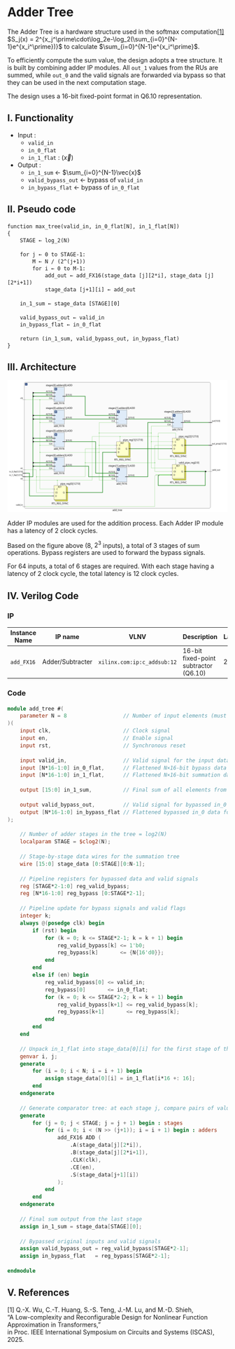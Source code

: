 # Adder Tree

The Adder Tree is a hardware structure used in the softmax computation[[1]](#v-references)
$S_j(x) = 2^{x_j^\prime\cdot\log_2e-\log_2(\sum_{i=0}^{N-1}e^{x_i^\prime})}$
to calculate
$\sum_{i=0}^{N-1}e^{x_i^\prime}$.

To efficiently compute the sum value, the design adopts a tree structure.
It is built by combining adder IP modules.
All `out_1` values from the RUs are summed, while `out_0` and the valid signals are forwarded via bypass so that they can be used in the next computation stage.

The design uses a 16-bit fixed-point format in Q6.10 representation.

## I. Functionality

- Input :
    - `valid_in`
    - `in_0_flat`
    - `in_1_flat` : ($\vec{x}$)
- Output :
    - `in_1_sum` ← $\sum_{i=0}^{N-1}\vec{x}$
    - `valid_bypass_out` ← bypass of `valid_in`
    - `in_bypass_flat` ← bypass of `in_0_flat`

## II. Pseudo code

```
function max_tree(valid_in, in_0_flat[N], in_1_flat[N])
{
    STAGE ← log_2(N)

    for j ← 0 to STAGE-1:
        M ← N / (2^(j+1))
        for i ← 0 to M-1:
            add_out ← add_FX16(stage_data [j][2*i], stage_data [j][2*i+1])
            stage_data [j+1][i] ← add_out

    in_1_sum ← stage_data [STAGE][0]

    valid_bypass_out ← valid_in
    in_bypass_flat ← in_0_flat

    return (in_1_sum, valid_bypass_out, in_bypass_flat)
}
```

## III. Architecture

![adder_tree_arch](/Final_Project_Implementation/Explanation/Pictures/add_T_1.png)

Adder IP modules are used for the addition process.
Each Adder IP module has a latency of 2 clock cycles.

Based on the figure above ($8$, $2^3$ inputs), a total of 3 stages of sum operations.
Bypass registers are used to forward the bypass signals.

For 64 inputs, a total of 6 stages are required. With each stage having a latency of 2 clock cycle, the total latency is 12 clock cycles.

## IV. Verilog Code
### IP
| Instance Name | IP name | VLNV | Description | Latency |
|---------------|---------|------|-------------|---------|
| `add_FX16` | Adder/Subtracter | `xilinx.com:ip:c_addsub:12` | 16-bit fixed-point subtractor (Q6.10) | 2 |

### Code
```verilog
module add_tree #(
    parameter N = 8                  // Number of input elements (must be a power of 2)
)(
    input clk,                       // Clock signal
    input en,                        // Enable signal
    input rst,                       // Synchronous reset

    input valid_in,                  // Valid signal for the input data
    input [N*16-1:0] in_0_flat,      // Flattened N×16-bit bypass data (Q6.10 format)
    input [N*16-1:0] in_1_flat,      // Flattened N×16-bit summation data (Q6.10 format)

    output [15:0] in_1_sum,          // Final sum of all elements from in_1_flat

    output valid_bypass_out,         // Valid signal for bypassed in_0 data
    output [N*16-1:0] in_bypass_flat // Flattened bypassed in_0 data for the next stage
);

    // Number of adder stages in the tree = log2(N)
    localparam STAGE = $clog2(N);

    // Stage-by-stage data wires for the summation tree
    wire [15:0] stage_data [0:STAGE][0:N-1];

    // Pipeline registers for bypassed data and valid signals
    reg [STAGE*2-1:0] reg_valid_bypass;
    reg [N*16-1:0] reg_bypass [0:STAGE*2-1];

    // Pipeline update for bypass signals and valid flags
    integer k;
    always @(posedge clk) begin
        if (rst) begin
            for (k = 0; k <= STAGE*2-1; k = k + 1) begin
                reg_valid_bypass[k] <= 1'b0;
                reg_bypass[k]       <= {N{16'd0}};
            end
        end
        else if (en) begin
            reg_valid_bypass[0] <= valid_in;
            reg_bypass[0]       <= in_0_flat;
            for (k = 0; k <= STAGE*2-2; k = k + 1) begin
                reg_valid_bypass[k+1] <= reg_valid_bypass[k];
                reg_bypass[k+1]       <= reg_bypass[k];
            end
        end
    end

    // Unpack in_1_flat into stage_data[0][i] for the first stage of the adder tree
    genvar i, j;
    generate
        for (i = 0; i < N; i = i + 1) begin
            assign stage_data[0][i] = in_1_flat[i*16 +: 16];
        end
    endgenerate

    // Generate comparator tree: at each stage j, compare pairs of values
    generate
        for (j = 0; j < STAGE; j = j + 1) begin : stages
            for (i = 0; i < (N >> (j+1)); i = i + 1) begin : adders
                add_FX16 ADD (
                    .A(stage_data[j][2*i]),
                    .B(stage_data[j][2*i+1]),
                    .CLK(clk),
                    .CE(en),
                    .S(stage_data[j+1][i])
                );
            end
        end
    endgenerate

    // Final sum output from the last stage
    assign in_1_sum = stage_data[STAGE][0];

    // Bypassed original inputs and valid signals
    assign valid_bypass_out = reg_valid_bypass[STAGE*2-1];
    assign in_bypass_flat   = reg_bypass[STAGE*2-1];

endmodule

```

## V. References

[1] Q.-X. Wu, C.-T. Huang, S.-S. Teng, J.-M. Lu, and M.-D. Shieh,  
“A Low-complexity and Reconfigurable Design for Nonlinear Function Approximation in Transformers,”  
in Proc. IEEE International Symposium on Circuits and Systems (ISCAS), 2025.